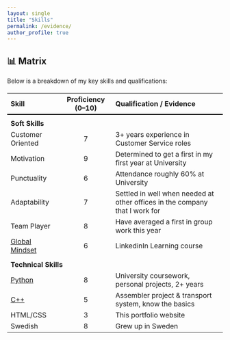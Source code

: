 ```yaml
---
layout: single
title: "Skills"
permalink: /evidence/
author_profile: true
---
```


## 📊 Matrix

Below is a breakdown of my key skills and qualifications:

<table style="width: 100%; border-collapse: collapse; margin-top: 20px;">
  <thead>
    <tr>
      <th style="text-align: left; border-bottom: 2px solid #000;">Skill</th>
      <th style="text-align: center; border-bottom: 2px solid #000;">Proficiency (0–10)</th>
      <th style="text-align: left; border-bottom: 2px solid #000;">Qualification / Evidence</th>
    </tr>
  </thead>
  <tbody>
    <tr>
      <td colspan="3" style="padding-top: 10px; font-weight: bold;">Soft Skills</td>
    </tr>
    <tr>
      <td>Customer Oriented</td>
      <td style="text-align: center;">7</td>
      <td>3+ years experience in Customer Service roles</td>
    </tr>
    <tr>
      <td>Motivation</td>
      <td style="text-align: center;">9</td>
      <td>Determined to get a first in my first year at University</td>
    </tr>
    <tr>
      <td>Punctuality</td>
      <td style="text-align: center;">6</td>
      <td>Attendance roughly 60% at University</td>
    </tr>
    <tr>
      <td>Adaptability</td>
      <td style="text-align: center;">7</td>
      <td>Settled in well when needed at other offices in the company that I work for</td>
    </tr>
        <tr>
      <td>Team Player</td>
      <td style="text-align: center;">8</td>
      <td>Have averaged a first in group work this year</td>
    </tr>
        <tr>
      <td><a href="/Portfolio/certificates" target="_blank">Global Mindset</a></td>
      <td style="text-align: center;">6</td>
      <td>LinkedinIn Learning course</td>
    </tr>
    <tr>
      <td colspan="3" style="padding-top: 10px; font-weight: bold;">Technical Skills</td>
    </tr>
    <tr>
      <td><a href="/Portfolio/certificates" target="_blank">Python</a></td>
      <td style="text-align: center;">8</td>
      <td>University coursework, personal projects, 2+ years</td>
    </tr>
    <tr>
      <td><a href="/Portfolio/certificates" target="_blank">C++</a></td>
      <td style="text-align: center;">5</td>
      <td>Assembler project & transport system, know the basics</td>
    </tr>
    <tr>
      <td>HTML/CSS</td>
      <td style="text-align: center;">3</td>
      <td>This portfolio website</td>
    </tr>
    <tr>
      <td>Swedish</td>
      <td style="text-align: center;">8</td>
      <td>Grew up in Sweden</td>
    </tr>
  </tbody>
</table>